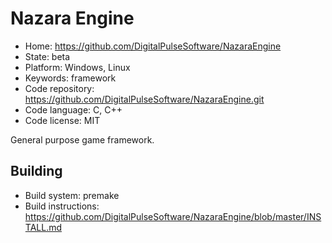 # Nazara Engine

- Home: https://github.com/DigitalPulseSoftware/NazaraEngine
- State: beta
- Platform: Windows, Linux
- Keywords: framework
- Code repository: https://github.com/DigitalPulseSoftware/NazaraEngine.git
- Code language: C, C++
- Code license: MIT

General purpose game framework.

## Building

- Build system: premake
- Build instructions: https://github.com/DigitalPulseSoftware/NazaraEngine/blob/master/INSTALL.md
